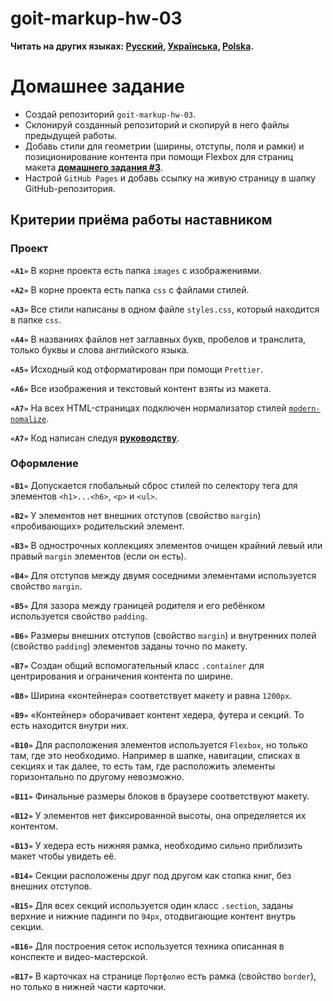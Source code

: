# goit-markup-hw-03
 **Читать на других языках: [Русский](README.md), [Українська](README.ua.md),
[Polska](README.pl.md).**

# Домашнее задание

- Создай репозиторий `goit-markup-hw-03`.
- Склонируй созданный репозиторий и скопируй в него файлы предыдущей работы.
- Добавь стили для геометрии (ширины, отступы, поля и рамки) и позиционирование
  контента при помощи Flexbox для страниц макета
  [**домашнего задания #3**](<https://www.figma.com/file/oTYBECAN79dXy19hzWObO4/Web-Studio-(Version-2.1)?node-id=1%3A94>).
- Настрой `GitHub Pages` и добавь ссылку на живую страницу в шапку
  GitHub-репозитория.

## Критерии приёма работы наставником

### Проект

**`«A1»`** В корне проекта есть папка `images` с изображениями.

**`«A2»`** В корне проекта есть папка `css` с файлами стилей.

**`«A3»`** Все стили написаны в одном файле `styles.css`, который находится в
папке `css`.

**`«A4»`** В названиях файлов нет заглавных букв, пробелов и транслита, только
буквы и слова английского языка.

**`«A5»`** Исходный код отформатирован при помощи `Prettier`.

**`«A6»`** Все изображения и текстовый контент взяты из макета.

**`«A7»`** На всех HTML-страницах подключен нормализатор стилей
[`modern-nomalize`](https://github.com/sindresorhus/modern-normalize).

**`«A7»`** Код написан следуя [**руководству**](https://codeguide.co/).

### Оформление

**`«B1»`** Допускается глобальный сброс стилей по селектору тега для элементов
`<h1>...<h6>`, `<p>` и `<ul>`.

**`«B2»`** У элементов нет внешних отступов (свойство `margin`) «пробивающих»
родительский элемент.

**`«B3»`** В однострочных коллекциях элементов очищен крайний левый или правый
`margin` элементов (если он есть).

**`«B4»`** Для отступов между двумя соседними элементами используется свойство
`margin`.

**`«B5»`** Для зазора между границей родителя и его ребёнком используется
свойство `padding`.

**`«B6»`** Размеры внешних отступов (свойство `margin`) и внутренних полей
(свойство `padding`) элементов заданы точно по макету.

**`«B7»`** Создан общий вспомогательный класс `.container` для центрирования и
ограничения контента по ширине.

**`«B8»`** Ширина «контейнера» соответствует макету и равна `1200px`.

**`«B9»`** «Контейнер» оборачивает контент хедера, футера и секций. То есть
находится внутри них.

**`«B10»`** Для расположения элементов используется `Flexbox`, но только там,
где это необходимо. Например в шапке, навигации, списках в секциях и так далее,
то есть там, где расположить элементы горизонтально по другому невозможно.

**`«B11»`** Финальные размеры блоков в браузере соответствуют макету.

**`«B12»`** У элементов нет фиксированной высоты, она определяется их контентом.

**`«B13»`** У хедера есть нижняя рамка, необходимо сильно приблизить макет чтобы
увидеть её.

**`«B14»`** Секции расположены друг под другом как стопка книг, без внешних
отступов.

**`«B15»`** Для всех секций используется один класс `.section`, заданы верхние и
нижние падинги по `94px`, отодвигающие контент внутрь секции.

**`«B16»`** Для построения сеток используется техника описанная в конспекте и
видео-мастерской.

**`«B17»`** В карточках на странице `Портфолио` есть рамка (свойство `border`),
но только в нижней части карточки.

